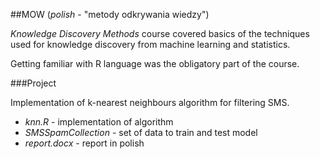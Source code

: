 ##MOW
(_polish_ - "metody odkrywania wiedzy")

_Knowledge Discovery Methods_ course covered basics of the techniques used for knowledge discovery from machine learning and statistics.

Getting familiar with R language was the obligatory part of the course.

###Project

Implementation of k-nearest neighbours algorithm for filtering SMS.

- _knn.R_ - implementation of algorithm
- _SMSSpamCollection_ - set of data to train and test model
- _report.docx_ - report in polish
